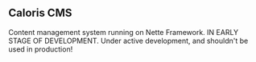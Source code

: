 Caloris CMS
-------------

Content management system running on Nette Framework.
IN EARLY STAGE OF DEVELOPMENT.
Under active development, and shouldn't be used in production!